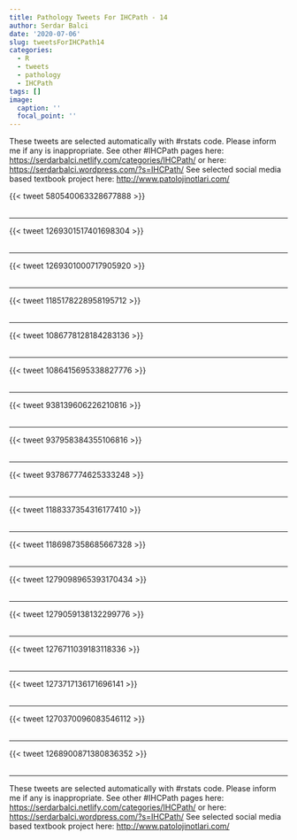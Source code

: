 ```yaml
---
title: Pathology Tweets For IHCPath - 14
author: Serdar Balci
date: '2020-07-06'
slug: tweetsForIHCPath14
categories:
  - R
  - tweets
  - pathology
  - IHCPath
tags: []
image:
  caption: ''
  focal_point: ''
---
```



These tweets are selected automatically with #rstats code. Please inform me if any is inappropriate.
See other #IHCPath pages here: https://serdarbalci.netlify.com/categories/IHCPath/  or here: https://serdarbalci.wordpress.com/?s=IHCPath/ 
See selected social media based textbook project here: http://www.patolojinotlari.com/

{{< tweet 580540063328677888 >}}
<br>
<br>
<hr>
{{< tweet 1269301517401698304 >}}
<br>
<br>
<hr>
{{< tweet 1269301000717905920 >}}
<br>
<br>
<hr>
{{< tweet 1185178228958195712 >}}
<br>
<br>
<hr>
{{< tweet 1086778128184283136 >}}
<br>
<br>
<hr>
{{< tweet 1086415695338827776 >}}
<br>
<br>
<hr>
{{< tweet 938139606226210816 >}}
<br>
<br>
<hr>
{{< tweet 937958384355106816 >}}
<br>
<br>
<hr>
{{< tweet 937867774625333248 >}}
<br>
<br>
<hr>
{{< tweet 1188337354316177410 >}}
<br>
<br>
<hr>
{{< tweet 1186987358685667328 >}}
<br>
<br>
<hr>
{{< tweet 1279098965393170434 >}}
<br>
<br>
<hr>
{{< tweet 1279059138132299776 >}}
<br>
<br>
<hr>
{{< tweet 1276711039183118336 >}}
<br>
<br>
<hr>
{{< tweet 1273717136171696141 >}}
<br>
<br>
<hr>
{{< tweet 1270370096083546112 >}}
<br>
<br>
<hr>
{{< tweet 1268900871380836352 >}}
<br>
<br>
<hr>


These tweets are selected automatically with #rstats code. Please inform me if any is inappropriate.
See other #IHCPath pages here: https://serdarbalci.netlify.com/categories/IHCPath/  or here: https://serdarbalci.wordpress.com/?s=IHCPath/ 
See selected social media based textbook project here: http://www.patolojinotlari.com/
